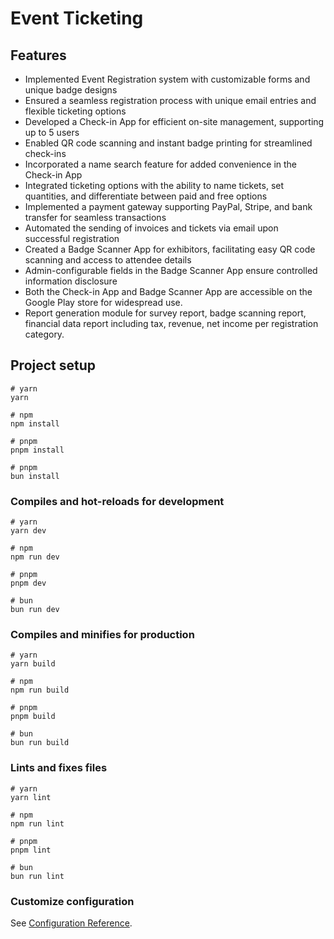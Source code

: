 # Event Ticketing

## Features
- Implemented Event Registration system with customizable forms and unique badge designs
- Ensured a seamless registration process with unique email entries and flexible ticketing options
- Developed a Check-in App for efficient on-site management, supporting up to 5 users
- Enabled QR code scanning and instant badge printing for streamlined check-ins
- Incorporated a name search feature for added convenience in the Check-in App
- Integrated ticketing options with the ability to name tickets, set quantities, and differentiate between paid and free options
- Implemented a payment gateway supporting PayPal, Stripe, and bank transfer for seamless transactions
- Automated the sending of invoices and tickets via email upon successful registration
- Created a Badge Scanner App for exhibitors, facilitating easy QR code scanning and access to attendee details
- Admin-configurable fields in the Badge Scanner App ensure controlled information disclosure
- Both the Check-in App and Badge Scanner App are accessible on the Google Play store for widespread use.
- Report generation module for survey report, badge scanning report, financial data report including tax, revenue, net income per registration category.


## Project setup

```
# yarn
yarn

# npm
npm install

# pnpm
pnpm install

# pnpm
bun install
```

### Compiles and hot-reloads for development

```
# yarn
yarn dev

# npm
npm run dev

# pnpm
pnpm dev

# bun
bun run dev
```

### Compiles and minifies for production

```
# yarn
yarn build

# npm
npm run build

# pnpm
pnpm build

# bun
bun run build
```

### Lints and fixes files

```
# yarn
yarn lint

# npm
npm run lint

# pnpm
pnpm lint

# bun
bun run lint
```

### Customize configuration

See [Configuration Reference](https://vitejs.dev/config/).
